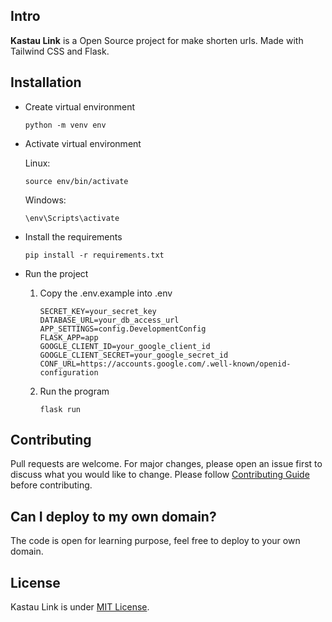 ## Intro
**Kastau Link** is a Open Source project for make shorten urls. Made with Tailwind CSS and Flask.

## Installation

- Create virtual environment

	```
	python -m venv env
	```

- Activate virtual environment

	Linux:
	```
	source env/bin/activate
	```

	Windows:
	```
	\env\Scripts\activate
	```

- Install the requirements
	
	```
	pip install -r requirements.txt
	```

- Run the project

	1. Copy the .env.example into .env

		```
		SECRET_KEY=your_secret_key
		DATABASE_URL=your_db_access_url
		APP_SETTINGS=config.DevelopmentConfig
		FLASK_APP=app
		GOOGLE_CLIENT_ID=your_google_client_id
		GOOGLE_CLIENT_SECRET=your_google_secret_id
		CONF_URL=https://accounts.google.com/.well-known/openid-configuration
		```

	2. Run the program

		```
		flask run
		```


## Contributing
Pull requests are welcome. For major changes, please open an issue first to discuss what you would like to change. Please follow [Contributing Guide](./CONTRIBUTING.md) before contributing.


## Can I deploy to my own domain?

The code is open for learning purpose, feel free to deploy to your own domain. 



## License
Kastau Link is under [MIT License](./LICENSE).